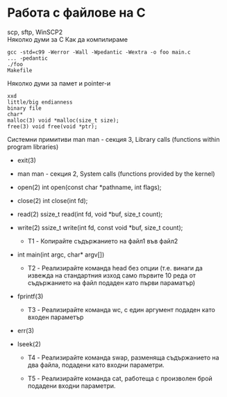 # Работа с файлове на C
scp, sftp, WinSCP2  
Няколко думи за C
Как да компилираме

    gcc -std=c99 -Werror -Wall -Wpedantic -Wextra -o foo main.c
    ... -pedantic
    ./foo
    Makefile

Няколко думи за памет и pointer-и

    xxd
    little/big endianness
    binary file
    char*
    malloc(3) void *malloc(size_t size);
    free(3) void free(void *ptr);

Системни примитиви
man man - секция 3, Library calls (functions within program libraries)

* exit(3)

* man man - секция 2, System calls (functions provided by the kernel)

* open(2) int open(const char *pathname, int flags);

* close(2) int close(int fd);

* read(2) ssize_t read(int fd, void *buf, size_t count);

* write(2) ssize_t write(int fd, const void *buf, size_t count);

   * T1 - Копирайте съдържанието на файл1 във файл2

* int main(int argc, char* argv[])

   * T2 - Реализирайте команда head без опции (т.е. винаги да извежда на стандартния изход само първите 10 реда от съдържанието на файл подаден като първи параматър)

* fprintf(3)

   * T3 - Реализирайте команда wc, с един аргумент подаден като входен параметър

* err(3)

* lseek(2)

   * T4 - Реализирайте команда swap, разменяща съдържанието на два файла, подадени като входни параметри.

   * T5 - Реализирайте команда cat, работеща с произволен брой подадени входни параметри.
